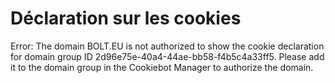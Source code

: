 Déclaration sur les cookies
===========================

Error: The domain BOLT.EU is not authorized to show the cookie declaration for domain group ID 2d96e75e-40a4-44ae-bb58-f4b5c4a33ff5. Please add it to the domain group in the Cookiebot Manager to authorize the domain.